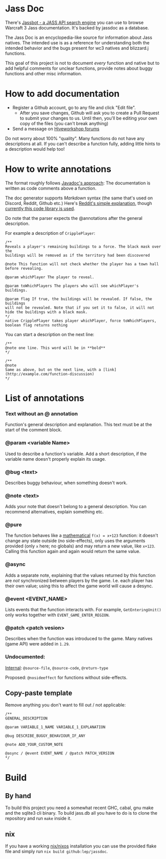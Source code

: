 
# Jass Doc

There's [Jassbot - a JASS API search engine](https://lep.nrw/jassbot/) you can use to browse Warcraft 3 Jass documentation.
It's backed by jassdoc as a database.

The Jass Doc is an encyclopedia-like source for information about Jass natives.
The intended use is as a reference for understanding both the intended behavior
and the bugs present for wc3 natives and blizzard.j functions.

This goal of this project is not to document *every* function and native but
to add helpful comments for unclear functions, provide notes about buggy functions
and other misc information.

# How to add documentation

- Register a Github account, go to any file and click "Edit file".
	- After you save changes, Github will ask you to create a Pull Request to submit your changes to us. Until then, you'll be editing your own copy of the files (you can't break anything)
- Send a message on [Hiveworkshop forums](https://www.hiveworkshop.com/threads/jassdoc.275521/)

Do not worry about 100% "quality". Many functions do not have any descriptions at all. If you can't describe a function fully, adding little hints to a description would help too!

# How to write annotations

The format roughly follows [Javadoc's approach](https://www.oracle.com/technical-resources/articles/java/javadoc-tool.html): The documentation is written as code comments above a function.

The doc generator supports *Markdown* syntax (the same that's used on Discord, Reddit, Github etc.) Here's [Reddit's simple explanation](https://old.reddit.com/wiki/markdown), though [currently this code library is used](https://python-markdown.github.io/).

Do note that the parser expects the \@annotations after the general description.

For example a description of `CripplePlayer`:

```
/**
Reveals a player's remaining buildings to a force. The black mask over the
buildings will be removed as if the territory had been discovered

@note This function will not check whether the player has a town hall before revealing.

@param whichPlayer The player to reveal.

@param toWhichPlayers The players who will see whichPlayer's buildings.

@param flag If true, the buildings will be revealed. If false, the buildings
will not be revealed. Note that if you set it to false, it will not hide the buildings with a black mask.
*/
native CripplePlayer takes player whichPlayer, force toWhichPlayers, boolean flag returns nothing
```

You can start a description on the next line:

```
/**
@note one line. This word will be in **bold**
*/
```
```
/**
@note
Same as above, but on the next line, with a [link](http://example.com/function-discussion)
*/
```

# List of annotations

### Text without an @ annotation

Function's general description and explanation. This text must be at the start of the comment block.

### @param \<variable Name>

Used to describe a function's variable. Add a short description, if the variable name doesn't properly explain its usage.

### @bug \<text>

Describes buggy behaviour, when something doesn't work.

### @note \<text>

Adds your note that doesn't belong to a general description. You can recommend alternatives, explain something etc.

### @pure

The function behaves like a [mathematical](https://wiki.haskell.org/Pure) `f(x) = x+123` function: it doesn't change any state outside (no side-effects), only uses the arguments provided (only `x` here; no globals) and may return a new value, like `x+123`. Calling this function again and again would return the same value.

### @async

Adds a separate note, explaining that the values returned by this function are *not* synchronized between players by the game. I.e. each player has their own value; using this to affect the game world will cause a desync.

### @event \<EVENT_NAME>

 Lists events that the function interacts with. For example, `GetEnteringUnit()` only works together with `EVENT_GAME_ENTER_REGION`.

### @patch \<patch vesion>

Describes when the function was introduced to the game. Many natives (game API) were added in `1.29`.

### Undocumented:

[Internal](https://github.com/lep/jassdoc-browser/blob/6b6799e90bad48a4ceb9a15b2bfe92c5f02a0e15/server.hs#L41): `@source-file`, `@source-code`, `@return-type`

Proposed: `@nosideeffect` for functions without side-effects.

## Copy-paste template

Remove anything you don't want to fill out / not applicable:

```
/**
GENERAL_DESCRIPTION

@param VARIABLE_1_NAME VARIABLE_1_EXPLANATION

@bug DESCRIBE_BUGGY_BEHAVIOUR_IF_ANY

@note ADD_YOUR_CUSTOM_NOTE

@async / @event EVENT_NAME / @patch PATCH_VERSION
*/
```

# Build

## By hand

To build this project you need a somewhat recent GHC, cabal, gnu make and the
sqlite3 cli binary. To build jass.db all you have to do is to clone the
repository and run `make` inside it.


## nix

If you have a working [nix/nixos](https://nixos.org/) installation you
can use the provided flake file and simply run `nix build github:lep/jassdoc`.

